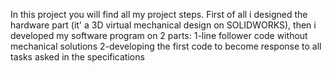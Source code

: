 In this project you will find all my project steps. First of all i designed the hardware part (it' a 3D virtual mechanical design on SOLIDWORKS), then i developed my software program on 2 parts: 1-line follower code without mechanical solutions 2-developing the first code to become response to all tasks asked in the specifications

